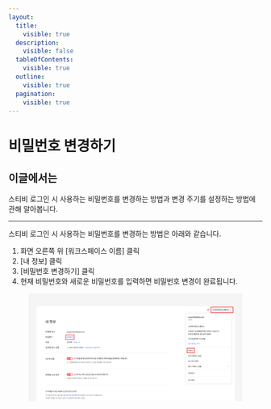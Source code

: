 ```yaml
---
layout:
  title:
    visible: true
  description:
    visible: false
  tableOfContents:
    visible: true
  outline:
    visible: true
  pagination:
    visible: true
---
```


# 비밀번호 변경하기

## 이글에서는

스티비 로그인 시 사용하는 비밀번호를 변경하는 방법과 변경 주기를 설정하는 방법에 관해 알아봅니다.

***

스티비 로그인 시 사용하는 비밀번호를 변경하는 방법은 아래와 같습니다.

1. 화면 오른쪽 위 \[워크스페이스 이름] 클릭
2. \[내 정보] 클릭
3. \[비밀번호 변경하기] 클릭
4. 현재 비밀번호와 새로운 비밀번호를 입력하면 비밀번호 변경이 완료됩니다.

<figure><img src="../../.gitbook/assets/비밀번호 변경하기 (1).png" alt=""><figcaption></figcaption></figure>
